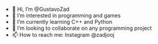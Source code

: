- 👋 Hi, I’m @GustavoZad
- 👀 I’m interested in programming and games
- 🌱 I’m currently learning C++ and Python
- 💞️ I’m looking to collaborate on any programming project
- 📫 How to reach me: Instagram @zadjooj

<!---
GustavoZad/GustavoZad is a ✨ special ✨ repository because its `README.md` (this file) appears on your GitHub profile.
You can click the Preview link to take a look at your changes.
--->
